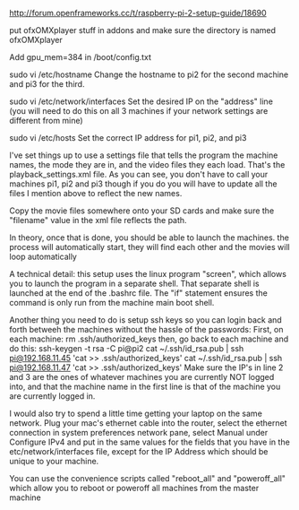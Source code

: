http://forum.openframeworks.cc/t/raspberry-pi-2-setup-guide/18690

put ofxOMXplayer stuff in addons and make sure the directory is named ofxOMXplayer

Add gpu_mem=384 in /boot/config.txt

sudo vi /etc/hostname
Change the hostname to pi2 for the second machine and pi3 for the third.

sudo vi /etc/network/interfaces
Set the desired IP on the "address" line (you will need to do this on all 3 machines if your network settings are different from mine)

sudo vi /etc/hosts
Set the correct IP address for pi1, pi2, and pi3

I've set things up to use a settings file that tells the program the machine names, the mode they are in, and the video files they each load. That's the playback_settings.xml file. As you can see, you don't have to call your machines pi1, pi2 and pi3 though if you do you will have to update all the files I mention above to reflect the new names. 

Copy the movie files somewhere onto your SD cards and make sure the "filename" value in the xml file reflects the path.

In theory, once that is done, you should be able to launch the machines. the process will automatically start, they will find each other and the movies will loop automatically

A technical detail: this setup uses the linux program "screen", which allows you to launch the program in a separate shell.  That separate shell is launched at the end of the .bashrc file. The "if" statement ensures the command is only run from the machine main boot shell.

Another thing you need to do is setup ssh keys so you can login back and forth betweeh the machines without the hassle of the passwords:
First, on each machine:
rm .ssh/authorized_keys
then, go back to each machine and do this:
ssh-keygen -t rsa -C pi@pi2
cat ~/.ssh/id_rsa.pub | ssh pi@192.168.11.45 'cat >> .ssh/authorized_keys'
cat ~/.ssh/id_rsa.pub | ssh pi@192.168.11.47 'cat >> .ssh/authorized_keys'
Make sure the IP's in line 2 and 3 are the ones of whatever machines you are currently NOT logged into, and that the machine name in the first line is that of the machine you are currently logged in.

I would also try to spend a little time getting your laptop on the same network. Plug your mac's ethernet cable into the router, select the ethernet connection in system preferences network pane, select Manual under Configure IPv4 and put in the same values for the fields that you have in the etc/network/interfaces file, except for the IP Address which should be unique to your machine.

You can use the convenience scripts called "reboot_all" and "poweroff_all" which allow you to reboot or poweroff all machines from the master machine

